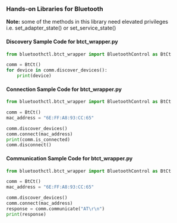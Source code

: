 ### Hands-on Libraries for Bluetooth

<b>Note:</b> some of the methods in this library need elevated privileges
<br>
i.e. set_adapter_state() or set_service_state()
<br>

#### Discovery Sample Code for btct_wrapper.py

```python
from bluetoothctl.btct_wrapper import BluetoothControl as BtCt

comm = BtCt()
for device in comm.discover_devices():
    print(device)
```


#### Connection Sample Code for btct_wrapper.py

```python
from bluetoothctl.btct_wrapper import BluetoothControl as BtCt

comm = BtCt()
mac_address = "6E:FF:A8:93:CC:65"

comm.discover_devices()
comm.connect(mac_address)
print(comm.is_connected)
comm.disconnect()
```


#### Communication Sample Code for btct_wrapper.py

```python
from bluetoothctl.btct_wrapper import BluetoothControl as BtCt

comm = BtCt()
mac_address = "6E:FF:A8:93:CC:65"

comm.discover_devices()
comm.connect(mac_address)
response = comm.communicate("AT\r\n")
print(response)
```
